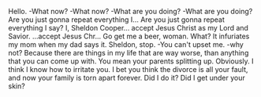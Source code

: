 
Hello.
-What now? -What now?
-What are you doing? -What are you doing?
Are you just gonna repeat everything I...
Are you just gonna repeat everything I say?
I, Sheldon Cooper...
accept Jesus Christ as my Lord and Savior.
...accept Jesus Chr...
Go get me a beer, woman.
What?
It infuriates my mom when my dad says it.
Sheldon, stop.
-You can't upset me. -why not?
Because there are things in my life that are way worse,
than anything that you can come up with.
You mean your parents splitting up.
Obviously.
I think I know how to irritate you.
I bet you think the divorce is all your fault,
and now your family is torn apart forever.
Did I do it?
Did I get under your skin?




